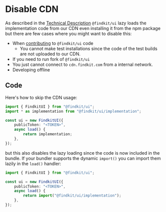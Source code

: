 # Disable CDN

As described in the [Technical Description](/ui/tech) `@findkit/ui` lazy loads
the implementation code from our CDN even installing it from the npm package but
there are few cases where you might want to disable this:

- When [contributing](https://github.com/findkit/findkit/tree/main/packages/ui#readme) to `@findkit/ui` code
  - You cannot make test installations since the code of the test builds are
    not uploaded to our CDN.
- If you need to run fork of `@findkit/ui`
- You just cannot connect to `cdn.findkit.com` from a internal network.
- Developing offline

## Code

Here's how to skip the CDN usage:

```ts
import { FindkitUI } from "@findkit/ui";
import * as implementation from "@findkit/ui/implementation";

const ui = new FindkitUI({
	publicToken: "<TOKEN>",
	async load() {
		return implementation;
	},
});
```

but this also disables the lazy loading since the code is now included in the
bundle. If your bundler supports the dynamic `import()` you can import them
lazily in the `load()` handler:

```ts
import { FindkitUI } from "@findkit/ui";

const ui = new FindkitUI({
	publicToken: "<TOKEN>",
	async load() {
		return import("@findkit/ui/implementation");
	},
});
```
